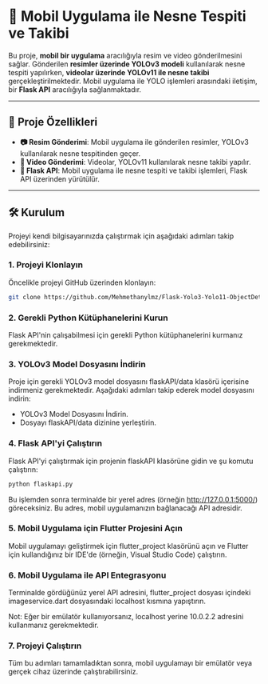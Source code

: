 # 📱 Mobil Uygulama ile Nesne Tespiti ve Takibi

Bu proje, **mobil bir uygulama** aracılığıyla resim ve video gönderilmesini sağlar. Gönderilen **resimler üzerinde YOLOv3 modeli** kullanılarak nesne tespiti yapılırken, **videolar üzerinde YOLOv11 ile nesne takibi** gerçekleştirilmektedir. Mobil uygulama ile YOLO işlemleri arasındaki iletişim, bir **Flask API** aracılığıyla sağlanmaktadır.

---

## 🚀 Proje Özellikleri

- **📷 Resim Gönderimi**: Mobil uygulama ile gönderilen resimler, YOLOv3 kullanılarak nesne tespitinden geçer.
- **🎥 Video Gönderimi**: Videolar, YOLOv11 kullanılarak nesne takibi yapılır.
- **🔗 Flask API**: Mobil uygulama ile nesne tespiti ve takibi işlemleri, Flask API üzerinden yürütülür.

---

## 🛠️ Kurulum

Projeyi kendi bilgisayarınızda çalıştırmak için aşağıdaki adımları takip edebilirsiniz:

### 1. Projeyi Klonlayın

Öncelikle projeyi GitHub üzerinden klonlayın:

```bash
git clone https://github.com/Mehmethanylmz/Flask-Yolo3-Yolo11-ObjectDetection-Tracking-With-Flutter-MobilApplication.git 
```

### 2. Gerekli Python Kütüphanelerini Kurun
Flask API'nin çalışabilmesi için gerekli Python kütüphanelerini kurmanız gerekmektedir. 
### 3. YOLOv3 Model Dosyasını İndirin
Proje için gerekli YOLOv3 model dosyasını flaskAPI/data klasörü içerisine indirmeniz gerekmektedir. Aşağıdaki adımları takip ederek model dosyasını indirin:
* YOLOv3 Model Dosyasını İndirin.
* Dosyayı flaskAPI/data dizinine yerleştirin.
### 4. Flask API'yi Çalıştırın
Flask API'yi çalıştırmak için projenin flaskAPI klasörüne gidin ve şu komutu çalıştırın:
```bash
python flaskapi.py
```
Bu işlemden sonra terminalde bir yerel adres (örneğin http://127.0.0.1:5000/) göreceksiniz. Bu adres, mobil uygulamanızın bağlanacağı API adresidir.

### 5. Mobil Uygulama için Flutter Projesini Açın
Mobil uygulamayı geliştirmek için flutter_project klasörünü açın ve Flutter için kullandığınız bir IDE'de (örneğin, Visual Studio Code) çalıştırın.

### 6. Mobil Uygulama ile API Entegrasyonu
Terminalde gördüğünüz yerel API adresini, flutter_project dosyası içindeki imageservice.dart dosyasındaki localhost kısmına yapıştırın.

Not: Eğer bir emülatör kullanıyorsanız, localhost yerine 10.0.2.2 adresini kullanmanız gerekmektedir.

### 7. Projeyi Çalıştırın
Tüm bu adımları tamamladıktan sonra, mobil uygulamayı bir emülatör veya gerçek cihaz üzerinde çalıştırabilirsiniz.
